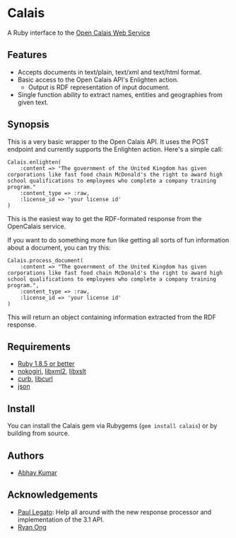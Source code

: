 # Calais #
A Ruby interface to the [Open Calais Web Service](http://opencalais.com)

## Features ##
* Accepts documents in text/plain, text/xml and text/html format.
* Basic access to the Open Calais API's Enlighten action.
    * Output is RDF representation of input document.
* Single function ability to extract names, entities and geographies from given text.
  
## Synopsis ##

This is a very basic wrapper to the Open Calais API. It uses the POST endpoint and currently supports the Enlighten action. Here's a simple call:

    Calais.enlighten(
        :content => "The government of the United Kingdom has given corporations like fast food chain McDonald's the right to award high school qualifications to employees who complete a company training program."
        :content_type => :raw,
        :license_id => 'your license id'
    )

This is the easiest way to get the RDF-formated response from the OpenCalais service.

If you want to do something more fun like getting all sorts of fun information about a document, you can try this:

    Calais.process_document(
        :content => "The government of the United Kingdom has given corporations like fast food chain McDonald's the right to award high school qualifications to employees who complete a company training program.",
        :content_type => :raw,
        :license_id => 'your license id'
    )

This will return an object containing information extracted from the RDF response.

## Requirements ##

* [Ruby 1.8.5 or better](http://ruby-lang.org)
* [nokogiri](http://nokogiri.rubyforge.org/nokogiri/), [libxml2](http://xmlsoft.org/), [libxslt](http://xmlsoft.org/xslt/)
* [curb](http://curb.rubyforge.org/), [libcurl](http://curl.haxx.se/)
* [json](http://json.rubyforge.org/)

## Install ##

You can install the Calais gem via Rubygems (`gem install calais`) or by building from source.

## Authors ##

* [Abhay Kumar](http://opensynapse.net) 

## Acknowledgements ##

* [Paul Legato](http://www.economaton.com/): Help all around with the new response processor and implementation of the 3.1 API.
* [Ryan Ong](http://www.ryanong.net/)
